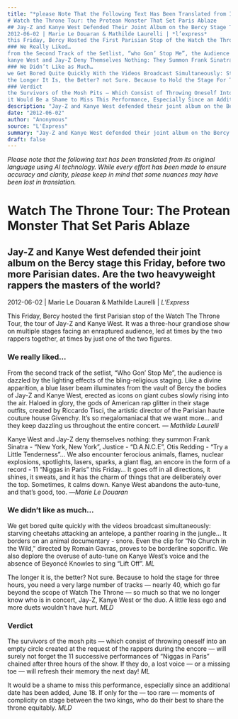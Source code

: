```yaml
---
title: "*please Note That the Following Text Has Been Translated from Its Original Language Using Ai Technology. While Every Effort Has Been Made to Ensure Accuracy and Clarity, Please Keep in Mind That Some Nuances May Have Been Lost in Translation.*
# Watch the Throne Tour: the Protean Monster That Set Paris Ablaze
## Jay-Z and Kanye West Defended Their Joint Album on the Bercy Stage This Friday, Before Two More Parisian Dates. Are the Two Heavyweight Rappers the Masters of the World?
2012-06-02 | Marie Le Douaran & Mathilde Laurelli | *l’express*
this Friday, Bercy Hosted the First Parisian Stop of the Watch the Throne Tour, the Tour of Jay-Z and Kanye West. It Was a Three-Hour Grandiose Show on Multiple Stages Facing an Enraptured Audience, Led at Times by the Two Rappers Together, at Times by Just One of the Two Figures.
### We Really Liked…
from the Second Track of the Setlist, “who Gon’ Stop Me”, the Audience Is Dazzled by the Lighting Effects of the Bling-Religious Staging. Like a Divine Apparition, a Blue Laser Beam Illuminates from the Vault of Bercy the Bodies of Jay-Z and Kanye West, Erected as Icons on Giant Cubes Slowly Rising Into the Air. Haloed in Glory, the Gods of American Rap Glitter in Their Stage Outfits, Created by Riccardo Tisci, the Artistic Director of the Parisian Haute Couture House Givenchy. It’s So Megalomaniacal That We Want More… and They Keep Dazzling Us Throughout the Entire Concert. — *mathilde Laurelli*
kanye West and Jay-Z Deny Themselves Nothing: They Summon Frank Sinatra - “new York, New York”, Justice - “d.a.n.c.e”, Otis Redding - “try a Little Tenderness”… We Also Encounter Ferocious Animals, Flames, Nuclear Explosions, Spotlights, Lasers, Sparks, a Giant Flag, an Encore in the Form of a Record - 11 “niggas in Paris” This Friday… It Goes Off in All Directions, It Shines, It Sweats, and It Has the Charm of Things That Are Deliberately Over the Top. Sometimes, It Calms Down. Kanye West Abandons the Auto-Tune, and That’s Good, Too. —*marie Le Douaran*
### We Didn’t Like as Much…
we Get Bored Quite Quickly With the Videos Broadcast Simultaneously: Starving Cheetahs Attacking an Antelope, a Panther Roaring in the Jungle… It Borders on an Animal Documentary - Snore. Even the Clip For “no Church in the Wild,” Directed by Romain Gavras, Proves to Be Borderline Soporific. We Also Deplore the Overuse of Auto-Tune on Kanye West’s Voice and the Absence of Beyoncé Knowles to Sing “lift Off”. *ml*
the Longer It Is, the Better? not Sure. Because to Hold the Stage For Three Hours, You Need a Very Large Number of Tracks — Nearly 40, Which Go Far Beyond the Scope of Watch the Throne — So Much So That We No Longer Know Who Is in Concert, Jay-Z, Kanye West or the Duo. a Little Less Ego and More Duets Wouldn’t Have Hurt. *mld*
### Verdict
the Survivors of the Mosh Pits — Which Consist of Throwing Oneself Into an Empty Circle Created at the Request of the Rappers During the Encore — Will Surely not Forget the 11 Successive Performances of “niggas in Paris” Chained After Three Hours of the Show. If They Do, a Lost Voice — or a Missing Toe — Will Refresh Their Memory the Next Day! *ml* 
it Would Be a Shame to Miss This Performance, Especially Since an Additional Date Has Been Added, June 18. If Only For the — Too Rare — Moments of Complicity on Stage Between the Two Kings, Who Do Their Best to Share the Throne Equitably. *mld*"
description: "Jay-Z and Kanye West defended their joint album on the Bercy stage this Friday. It was a three-hour grandiose show on multiple stages facing an enraptured audience, led at times by just one of the two..."
date: "2012-06-02"
author: "Anonymous"
source: "L'Express"
summary: "Jay-Z and Kanye West defended their joint album on the Bercy stage this Friday. It was a three-hour grandiose show on multiple stages facing an enraptured audience, led at times by just one of the two figures."
draft: false
---
```


*Please note that the following text has been translated from its original language using AI technology. While every effort has been made to ensure accuracy and clarity, please keep in mind that some nuances may have been lost in translation.*

# Watch The Throne Tour: The Protean Monster That Set Paris Ablaze

## Jay-Z and Kanye West defended their joint album on the Bercy stage this Friday, before two more Parisian dates. Are the two heavyweight rappers the masters of the world?

2012-06-02 | Marie Le Douaran & Mathilde Laurelli | *L’Express*

This Friday, Bercy hosted the first Parisian stop of the Watch The Throne Tour, the tour of Jay-Z and Kanye West. It was a three-hour grandiose show on multiple stages facing an enraptured audience, led at times by the two rappers together, at times by just one of the two figures.

### We really liked…

From the second track of the setlist, “Who Gon’ Stop Me”, the audience is dazzled by the lighting effects of the bling-religious staging. Like a divine apparition, a blue laser beam illuminates from the vault of Bercy the bodies of Jay-Z and Kanye West, erected as icons on giant cubes slowly rising into the air. Haloed in glory, the gods of American rap glitter in their stage outfits, created by Riccardo Tisci, the artistic director of the Parisian haute couture house Givenchy. It’s so megalomaniacal that we want more… and they keep dazzling us throughout the entire concert. — *Mathilde Laurelli*

Kanye West and Jay-Z deny themselves nothing: they summon Frank Sinatra - “New York, New York”, Justice - “D.A.N.C.E”, Otis Redding - “Try a Little Tenderness”… We also encounter ferocious animals, flames, nuclear explosions, spotlights, lasers, sparks, a giant flag, an encore in the form of a record - 11 “Niggas in Paris” this Friday… It goes off in all directions, it shines, it sweats, and it has the charm of things that are deliberately over the top. Sometimes, it calms down. Kanye West abandons the auto-tune, and that’s good, too. —*Marie Le Douaran*

### We didn’t like as much…

We get bored quite quickly with the videos broadcast simultaneously: starving cheetahs attacking an antelope, a panther roaring in the jungle… It borders on an animal documentary - snore. Even the clip for “No Church in the Wild,” directed by Romain Gavras, proves to be borderline soporific. We also deplore the overuse of auto-tune on Kanye West’s voice and the absence of Beyoncé Knowles to sing “Lift Off”. *ML*

The longer it is, the better? Not sure. Because to hold the stage for three hours, you need a very large number of tracks — nearly 40, which go far beyond the scope of Watch The Throne — so much so that we no longer know who is in concert, Jay-Z, Kanye West or the duo. A little less ego and more duets wouldn’t have hurt. *MLD*

### Verdict

The survivors of the mosh pits — which consist of throwing oneself into an empty circle created at the request of the rappers during the encore — will surely not forget the 11 successive performances of “Niggas in Paris” chained after three hours of the show. If they do, a lost voice — or a missing toe — will refresh their memory the next day! *ML* 

It would be a shame to miss this performance, especially since an additional date has been added, June 18. If only for the — too rare — moments of complicity on stage between the two kings, who do their best to share the throne equitably. *MLD*

